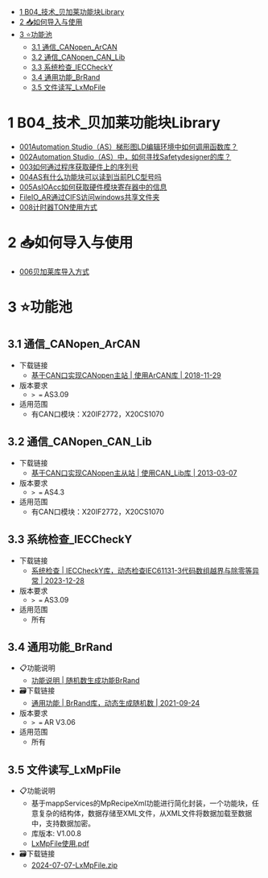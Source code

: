 - [1 B04_技术_贝加莱功能块Library](#_1-b04_%E6%8A%80%E6%9C%AF_%E8%B4%9D%E5%8A%A0%E8%8E%B1%E5%8A%9F%E8%83%BD%E5%9D%97library)
- [2 📥如何导入与使用](#_2-%E5%A6%82%E4%BD%95%E5%AF%BC%E5%85%A5%E4%B8%8E%E4%BD%BF%E7%94%A8)
- [3 ⭐功能池](#_3-%E5%8A%9F%E8%83%BD%E6%B1%A0)
	- [3.1 通信_CANopen_ArCAN](#_31-%E9%80%9A%E4%BF%A1_canopen_arcan)
	- [3.2 通信_CANopen_CAN_Lib](#_32-%E9%80%9A%E4%BF%A1_canopen_can_lib)
	- [3.3 系统检查_IECCheckY](#_33-%E7%B3%BB%E7%BB%9F%E6%A3%80%E6%9F%A5_iecchecky)
	- [3.4 通用功能_BrRand](#_34-%E9%80%9A%E7%94%A8%E5%8A%9F%E8%83%BD_brrand)
	- [3.5 文件读写_LxMpFile](#_35-%E6%96%87%E4%BB%B6%E8%AF%BB%E5%86%99_lxmpfile)

# 1 B04_技术_贝加莱功能块Library

- [001Automation Studio（AS）梯形图LD编辑环境中如何调用函数库？](001Automation%20Studio（AS）梯形图LD编辑环境中如何调用函数库？.md)
- [002Automation Studio（AS）中，如何寻找Safetydesigner的库？](002Automation%20Studio（AS）中，如何寻找Safetydesigner的库？.md)
- [003如何通过程序获取硬件上的序列号](003如何通过程序获取硬件上的序列号.md)
- [004AS有什么功能块可以读到当前PLC型号吗](004AS有什么功能块可以读到当前PLC型号吗.md)
- [005AsIOAcc如何获取硬件模块寄存器中的信息](005AsIOAcc如何获取硬件模块寄存器中的信息.md)
- [FileIO_AR通过CIFS访问windows共享文件夹](../B02_技术_AutomationRuntime/010AR通过CIFS访问windows共享文件夹.md)
- [008计时器TON使用方式](008计时器TON使用方式.md)

# 2 📥如何导入与使用

- [006贝加莱库导入方式](006贝加莱库导入方式.md)

# 3 ⭐功能池

## 3.1 通信_CANopen_ArCAN

- 下载链接
    - [基于CAN口实现CANopen主站 | 使用ArCAN库 | 2018-11-29](/B04_技术_贝加莱功能库Library/FILES/000B04_技术_贝加莱功能块Library/DEMO-CANopen-ArCAN-Master-AS43-2018-11-29.zip ':ignore')
- 版本要求
    - `> =` AS3.09
- 适用范围
    - 有CAN口模块：X20IF2772，X20CS1070

## 3.2 通信_CANopen_CAN_Lib

- 下载链接
    - [基于CAN口实现CANopen主从站 | 使用CAN_Lib库 | 2013-03-07](/B04_技术_贝加莱功能库Library/FILES/000B04_技术_贝加莱功能块Library/DEMO-CAN-CANopen-Master-Slave-AS309-Demo-2013-03-07.zip ':ignore')
- 版本要求
    - `> =` AS4.3
- 适用范围
    - 有CAN口模块：X20IF2772，X20CS1070

## 3.3 系统检查_IECCheckY

- 下载链接
    - [系统检查 | IECCheckY库，动态检查IEC61131-3代码数组越界与除零等异常 | 2023-12-28](/B04_技术_贝加莱功能库Library/FILES/000B04_技术_贝加莱功能块Library/DEMO-IECCheckY-2023-12-28.zip ':ignore')
- 版本要求
    - `> =` AS3.09
- 适用范围
    - 所有

## 3.4 通用功能_BrRand

- 📋功能说明
    - [功能说明 | 随机数生成功能BrRand](007随机数生成功能BrRand.md)
- 🗃️下载链接
    - [通用功能 | BrRand库，动态生成随机数 | 2021-09-24](/B04_技术_贝加莱功能库Library/FILES/000B04_技术_贝加莱功能块Library/BrRand-2021-09-24.zip ':ignore')
- 版本要求
    - `> =` AR V3.06
- 适用范围
    - 所有

## 3.5 文件读写_LxMpFile

- 📋功能说明
    - 基于mappServices的MpRecipeXml功能进行简化封装，一个功能块，任意复杂的结构体，数据存储至XML文件，从XML文件将数据加载至数据中，支持数据加密。
    - 库版本: V1.00.8
    - [LxMpFile使用.pdf](/B04_技术_贝加莱功能库Library/FILES/000B04_技术_贝加莱功能块Library/LxMpFile使用.pdf ':ignore')
- 🗃️下载链接
    - [2024-07-07-LxMpFile.zip](/B04_技术_贝加莱功能库Library/FILES/000B04_技术_贝加莱功能块Library/2024-07-07-LxMpFile.zip ':ignore')

